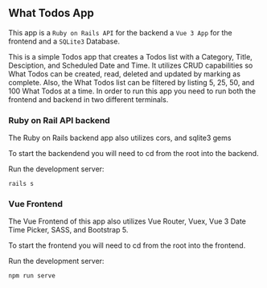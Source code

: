 ## What Todos App

This app is a `Ruby on Rails API` for the backend a `Vue 3 App` for the frontend and a `SQLite3` Database. 

This is a simple Todos app that creates a Todos list with a Category, Title, Desciption, and Scheduled Date and Time.  It utilizes CRUD capabilities so What Todos can be created, read, deleted and updated by marking as complete.  Also, the What Todos list can be filtered by listing 5, 25, 50, and 100 What Todos at a time. In order to run this app you need to run both the frontend and backend in two different terminals.  

### Ruby on Rail API backend
The Ruby on Rails backend app also utilizes cors, and sqlite3 gems

To start the backendend you will need to cd from the root into the backend.

Run the development server:
```
rails s
```

### Vue Frontend
The Vue Frontend of this app also utilizes Vue Router, Vuex, Vue 3 Date Time Picker, SASS, and Bootstrap 5.

To start the frontend you will need to cd from the root into the frontend.

Run the development server:
```
npm run serve
```


